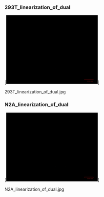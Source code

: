 ### 293T_linearization_of_dual

[<img src='293T_linearization_of_dual.jpg' width='300' />]

293T_linearization_of_dual.jpg

### N2A_linearization_of_dual

[<img src='N2A_linearization_of_dual.jpg' width='300' />]

N2A_linearization_of_dual.jpg

